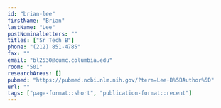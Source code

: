 ```yaml
---
id: "brian-lee"
firstName: "Brian"
lastName: "Lee"
postNominalLetters: ""
titles: ["Sr Tech B"]
phone: "(212) 851-4785"
fax: ""
email: "bl2530@cumc.columbia.edu"
room: "501"
researchAreas: []
pubmed: "https://pubmed.ncbi.nlm.nih.gov/?term=Lee+B%5BAuthor%5D"
url: ""
tags: ["page-format::short", "publication-format::recent"]
---
```

